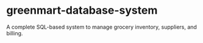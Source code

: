 # greenmart-database-system
A complete SQL-based system to manage grocery inventory, suppliers, and billing.
